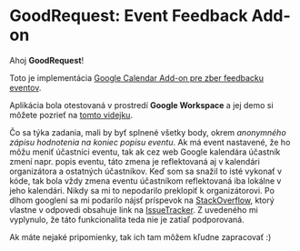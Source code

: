 # GoodRequest: Event Feedback Add-on

Ahoj **GoodRequest**!

Toto je implementácia [Google Calendar Add-on pre zber feedbacku eventov](https://www.goodrequest.com/blog/google-calendar-add-on).

Aplikácia bola otestovaná v prostredí **Google Workspace** a jej demo si môžete pozrieť na [tomto videjku](https://drive.google.com/file/d/1j_6M_JEejQYQCFSbMVdTtsOVS4m-7Lhk/view?usp=sharing).

Čo sa týka zadania, mali by byť splnené všetky body, okrem *anonymného zápisu hodnotenia na koniec popisu eventu*. Ak má event nastavené, že ho môžu meniť účastníci eventu, tak ak cez web Google kalendára účastník zmení napr. popis eventu, táto zmena je reflektovaná aj v kalendári organizátora a ostatných účastníkov. Keď som sa snažil to isté vykonať v kóde, tak bola vždy zmena eventu účastníkom reflektovaná iba lokálne v jeho kalendári. Nikdy sa mi to nepodarilo preklopiť k organizátorovi. Po dlhom googlení sa mi podarilo nájsť príspevok na [StackOverflow](https://stackoverflow.com/questions/63259190/an-event-that-is-guests-can-modify-is-not-update-via-google-calendar-api), ktorý vlastne v odpovedi obsahuje link na [IssueTracker](https://issuetracker.google.com/issues/36757203). Z uvedeného mi vyplynulo, že táto funkcionalita teda nie je zatiaľ podporovaná.

Ak máte nejaké pripomienky, tak ich tam môžem kľudne zapracovať :)
